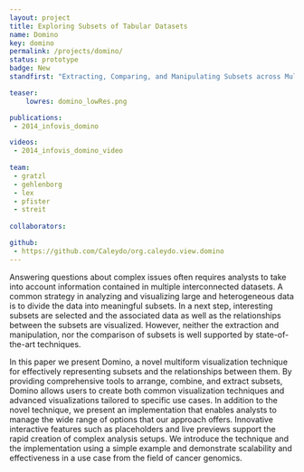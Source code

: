```yaml
---
layout: project
title: Exploring Subsets of Tabular Datasets
name: Domino
key: domino
permalink: /projects/domino/
status: prototype
badge: New
standfirst: "Extracting, Comparing, and Manipulating Subsets across Multiple Tabular Datasets"

teaser: 
    lowres: domino_lowRes.png

publications:
 - 2014_infovis_domino

videos: 
 - 2014_infovis_domino_video
    
team:
 - gratzl
 - gehlenborg
 - lex
 - pfister 
 - streit 
 
collaborators:

github:
 - https://github.com/Caleydo/org.caleydo.view.domino
---
```


Answering questions about complex issues often requires analysts to take into account information contained in multiple interconnected datasets. A common strategy in analyzing and visualizing large and heterogeneous data is to divide the data into meaningful subsets. In a next step, interesting subsets are selected and the associated data as well as the relationships between the subsets are visualized. However, neither the extraction and manipulation, nor the comparison of subsets is well supported by state-of-the-art techniques.

In this paper we present Domino, a novel multiform visualization technique for effectively representing subsets and the relationships between them. By providing comprehensive tools to arrange, combine, and extract subsets, Domino allows users to create both common visualization techniques and advanced visualizations tailored to specific use cases. In addition to the novel technique, we present an implementation that enables analysts to manage the wide range of options that our approach offers. Innovative interactive features such as placeholders and live previews support the rapid creation of complex analysis setups. We introduce the technique and the implementation using a simple example and demonstrate scalability and effectiveness in a use case from the field of cancer genomics.